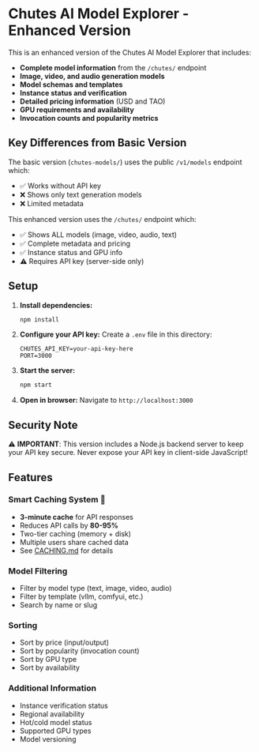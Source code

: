 # Chutes AI Model Explorer - Enhanced Version

This is an enhanced version of the Chutes AI Model Explorer that includes:

- **Complete model information** from the `/chutes/` endpoint
- **Image, video, and audio generation models**
- **Model schemas and templates**
- **Instance status and verification**
- **Detailed pricing information** (USD and TAO)
- **GPU requirements and availability**
- **Invocation counts and popularity metrics**

## Key Differences from Basic Version

The basic version (`chutes-models/`) uses the public `/v1/models` endpoint which:
- ✅ Works without API key
- ❌ Shows only text generation models
- ❌ Limited metadata

This enhanced version uses the `/chutes/` endpoint which:
- ✅ Shows ALL models (image, video, audio, text)
- ✅ Complete metadata and pricing
- ✅ Instance status and GPU info
- ⚠️ Requires API key (server-side only)

## Setup

1. **Install dependencies:**
   ```bash
   npm install
   ```

2. **Configure your API key:**
   Create a `.env` file in this directory:
   ```env
   CHUTES_API_KEY=your-api-key-here
   PORT=3000
   ```

3. **Start the server:**
   ```bash
   npm start
   ```

4. **Open in browser:**
   Navigate to `http://localhost:3000`

## Security Note

⚠️ **IMPORTANT**: This version includes a Node.js backend server to keep your API key secure. Never expose your API key in client-side JavaScript!

## Features

### Smart Caching System 💾
- **3-minute cache** for API responses
- Reduces API calls by **80-95%**
- Two-tier caching (memory + disk)
- Multiple users share cached data
- See [CACHING.md](CACHING.md) for details

### Model Filtering
- Filter by model type (text, image, video, audio)
- Filter by template (vllm, comfyui, etc.)
- Search by name or slug

### Sorting
- Sort by price (input/output)
- Sort by popularity (invocation count)
- Sort by GPU type
- Sort by availability

### Additional Information
- Instance verification status
- Regional availability
- Hot/cold model status
- Supported GPU types
- Model versioning

